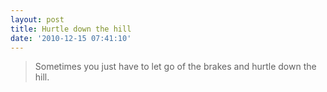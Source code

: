 ```yaml
---
layout: post
title: Hurtle down the hill
date: '2010-12-15 07:41:10'
---
```



> Sometimes you just have to let go of the brakes and hurtle down the hill.


